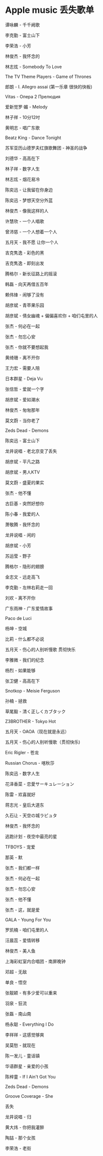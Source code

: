 # Apple music 丢失歌单

谭咏麟 - 千千阙歌

李克勤 - 富士山下

李荣浩 - 小芳

林俊杰 - 我怀念的

林志炫 - Somebody To Love

The TV Theme Players - Game of Thrones

郎朗 - I. Allegro assai (第一乐章 很快的快板)

Vitas - Опера 2 Прелюдия

爱新觉罗·媚 - Melody

林子祥 - 10分12吋

黄明志 - 唱广东歌

Beatz King - Dance Tonight

苏军亚历山德罗夫红旗歌舞团 - 神圣的战争

刘德华 - 高高在下

林子祥 - 数字人生

林志炫 - 烟花易冷

陈奕迅 - 让我留在你身边

陈奕迅 - 梦想天空分外蓝

林俊杰 - 像我这样的人

许慧欣 - 一个人唱歌

曾沛慈 - 一个人想着一个人

五月天 - 我不愿 让你一个人

吉克隽逸 - 彩色的黑

吉克隽逸 - 即刻出发

腾格尔 - 新长征路上的摇滚

韩磊 - 向天再借五百年

赖伟锋 - 闹够了没有

胡彦斌 - 青苹果乐园

胡彦斌 - 倩女幽魂 + 偏偏喜欢你 + 咱们屯里的人

张杰 - 何必在一起

张杰 - 勿忘心安

张杰 - 你就不要想起我

黄绮珊 - 离不开你

王力宏 - 需要人陪

日本群星 - Deja Vu

张信哲 - 爱就一个字

胡彦斌 - 爱如潮水

林俊杰 - 匆匆那年

莫文蔚 - 当你老了

Zeds Dead - Demons

陈奕迅 - 富士山下

龙井说唱 - 老北京变了丢失

胡彦斌 - 平凡之路

胡彦斌 - 男人KTV

莫文蔚 - 盛夏的果实

张杰 - 他不懂

古巨基 - 突然好想你

陈小春 - 我爱的人

萧敬腾 - 我怀念的

龙井说唱 - 闲的

胡彦斌 - 小芳

苏运莹 - 野子

腾格尔 - 隐形的翅膀

金志文 - 远走高飞

李克勤 - 左林右莉走一回

刘欢 - 离不开你

广东雨神 - 广东爱情故事

Paco de Luci

杨坤 - 空城

比莉 - 什么都不必说

五月天 - 伤心的人别听慢歌 贯彻快乐

李雅微 - 我们的纪念

杨烈 - 如果能够

张卫健 - 高高在下

Snotkop - Meisie Ferguson

孙楠 - 拯救

草尾毅 - 清く正しくカブタック

Z3BROTHER - Tokyo Hot

五月天 - OAOA（现在就是永远）

五月天 - 伤心的人别听慢歌（贯彻快乐)

Eric Rigler - 苍龙

Russian Chorus - 喀秋莎

陈奕迅 - 数字人生

花泽香菜 - 恋愛サーキュレーション

陈雷 - 欢喜就好

蒋志光 - 皇后大道东

久石让 - 天空の城ラピュタ

林俊杰 - 我怀念的

逃跑计划 - 夜空中最亮的星

TFBOYS - 宠爱

那英 - 默

张杰 - 我们都一样

张杰 - 何必在一起

张杰 - 勿忘心安

张杰 - 他不懂

张杰 - 这，就是爱

GALA - Young For You

罗凯楠 - 咱们屯里的人

汪晨蕊 - 爱情转移

林俊杰 - 美人鱼

上海彩虹室内合唱团 - 南屏晚钟

邓超 - 无敌

单良 - 悟空

张靓颖 - 有多少爱可以重来

羽泉 - 狂流

张磊 - 南山南

杨永聪 - Everything I Do

李祥祥 - 这感觉够爽

吴莫愁 - 就现在

陈一发儿 - 童话镇

华语群星 - 亲爱的小孩

陈梓童 - If I Ain't Got You

Zeds Dead - Demons

Groove Coverage - She

丢失

龙井说唱 - 归

黄大炜 - 你把我灌醉

陶喆 - 那个女孩

李荣浩 - 老街
